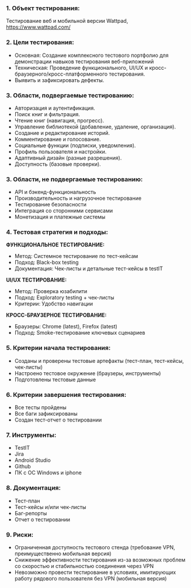 ### 1. Объект тестирования: 
Тестирование веб и мобильной версии Wattpad, https://www.wattpad.com/

### 2. Цели тестирования: 
* Основная: Создание комплексного тестового портфолио для демонстрации навыков тестирования веб-приложений
* Техническая: Проведение функционального, UI/UX и кросс-браузерного/кросс-платформенного тестирования.
* Выявить и зафиксировать дефекты.

### 3. Области, подвергаемые тестированию:
* Авторизация и аутентификация.
* Поиск книг и фильтрация.
* Чтение книг (навигация, прогресс).
* Управление библиотекой (добавление, удаление, организация).
* Создание и редактирование историй.
* Комментирование и голосование.
* Социальные функции (подписки, уведомления).
* Профиль пользователя и настройки.
* Адаптивный дизайн (разные разрешения).
* Доступность (базовые проверки).

### 3. Области, не подвергаемые тестированию:
* API и бэкенд-функциональность
* Производительность и нагрузочное тестирование
* Тестирование безопасности 
* Интеграция со сторонними сервисами
* Монетизация и платежные системы

### 4. Тестовая стратегия и подходы: 

**ФУНКЦИОНАЛЬНОЕ ТЕСТИРОВАНИЕ:**
* Метод: Системное тестирование по тест-кейсам
* Подход: Black-box testing
* Документация: Чек-листы и детальные тест-кейсы в testIT

**UI/UX ТЕСТИРОВАНИЕ:**
* Метод: Проверка юзабилити
* Подход: Exploratory testing + чек-листы
* Критерии: Удобство навигации

**КРОСС-БРАУЗЕРНОЕ ТЕСТИРОВАНИЕ:**
* Браузеры: Chrome (latest), Firefox (latest)
* Подход: Smoke-тестирование ключевых сценариев

### 5. Критерии начала тестирования:
* Созданы и проверены тестовые артефакты (тест-план, тест-кейсы, чек-листы)
* Настроено тестовое окружение (браузеры, инструменты)
* Подготовлены тестовые данные

### 6. Критерии завершения тестирования: 
* Все тесты пройдены
* Все баги зафиксированы
* Создан тест-отчет о тестировании
  
### 7. Инструменты: 
* TestIT
* Jira 
* Android Studio
* Github
* ПК с ОС Windows и iphone
  
### 8. Документация: 
* Тест-план
* Тест-кейсы и/или чек-листы
* Баг-репорты
* Отчет о тестировании

### 9. Риски: 
* Ограниченная доступность тестового стенда (требование VPN, преимущественно мобильная версия)
* Снижение эффективности тестирования из-за возможных проблем со скоростью и стабильностью соединения через VPN
* Невозможно провести тестирование в условиях, имитирующих работу рядового пользователя без VPN (мобильная версия)

  
